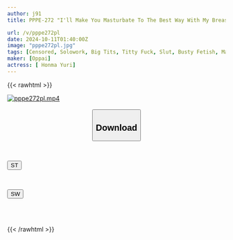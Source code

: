 ```yaml
---
author: j91
title: PPPE-272 "I'll Make You Masturbate To The Best Way With My Breasts" H-cup Busty Female Teacher Whispers Dirty Words In Your Ear And Gives You Close-up Titjob Instruction. A Seductive Masturbation Support That Stimulates The Five Senses! [Binaural ASMR Subjective] Yuri Honma

url: /v/pppe272pl
date: 2024-10-11T01:40:00Z
image: "pppe272pl.jpg"
tags: [Censored, Solowork, Big Tits, Titty Fuck, Slut, Busty Fetish, Masturbation Support	]
maker: [Oppai]
actress: [ Honma Yuri]
---
```



{{< rawhtml >}}

<div class="video" data-videoid="dPPVvyevKGhk6M1">
    <a href="javascript:;">
        <img src="/v/pppe272pl/pppe272pl.jpg" width="WIDTH" height="HEIGHT" alt="pppe272pl.mp4" loading="lazy">
    </a>
</div>

<script type="text/javascript" src="https://j91.asia/asset/on-demand-st.js"></script>

<br>
  <link rel="stylesheet" href="https://j91.asia/asset/bs5.css">
  
  <center>
  <button class="btn btn-primary" type="button" data-bs-toggle="collapse" data-bs-target=".multi-collapse" aria-expanded="false" aria-controls="multiCollapseExample1 multiCollapseExample2"><h2>Download</h2></button></center>
</p>
<div class="row">
  <div class="col">
    <div class="collapse multi-collapse" id="multiCollapseExample1">
      <div class="card card-body">
	      	      <br>
<div class="buttons">  
<p><a href="/v/pppe272pl/st.html" target="_blank"><button class="btn-hover color-3"><i class="fa fa-download"></i> ST</button></a></p></div>
    </div>
  </div>
</div>
  <div class="col">
    <div class="collapse multi-collapse" id="multiCollapseExample2">
      <div class="card card-body">
	      <br>
<div class="buttons">
<p><a href="/v/pppe272pl/sw.html" target="_blank"><button class="btn-hover color-2"><i class="fa fa-download"></i> SW</button></a></p></div>
<br><br>
      </div>
    </div>
  </div>
</div>

{{< /rawhtml >}}